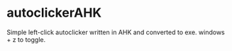 # autoclickerAHK
Simple left-click autoclicker written in AHK and converted to exe. windows + z to toggle.
